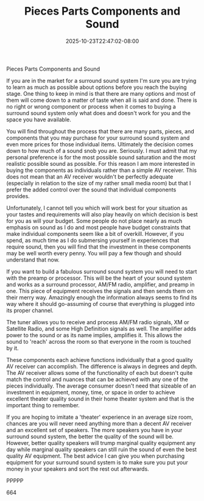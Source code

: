 ﻿---
title: "Pieces Parts Components and Sound"
date: 2025-10-23T22:47:02-08:00
description: "Surround Sound TXT Tips for Web Success"
featured_image: "/images/Surround Sound TXT.jpg"
tags: ["Surround Sound TXT"]
---

Pieces Parts Components and Sound

If you are in the market for a surround sound system I'm sure you are trying to learn as much as possible about options before you reach the buying stage. One thing to keep in mind is that there are many options and most of them will come down to a matter of taste when all is said and done. There is no right or wrong component or process when it comes to buying a surround sound system only what does and doesn't work for you and the space you have available. 

You will find throughout the process that there are many parts, pieces, and components that you may purchase for your surround sound system and even more prices for those individual items. Ultimately the decision comes down to how much of a sound snob you are. Seriously. I must admit that my personal preference is for the most possible sound saturation and the most realistic possible sound as possible. For this reason I am more interested in buying the components as individuals rather than a simple AV receiver. This does not mean that an AV receiver wouldn't be perfectly adequate (especially in relation to the size of my rather small media room) but that I prefer the added control over the sound that individual components provides.

Unfortunately, I cannot tell you which will work best for your situation as your tastes and requirements will also play heavily on which decision is best for you as will your budget. Some people do not place nearly as much emphasis on sound as I do and most people have budget constraints that make individual components seem like a bit of overkill. However, if you spend, as much time as I do submersing yourself in experiences that require sound, then you will find that the investment in these components may be well worth every penny. You will pay a few though and should understand that now.

If you want to build a fabulous surround sound system you will need to start with the preamp or processor. This will be the heart of your sound system and works as a surround processor, AM/FM radio, amplifier, and preamp in one. This piece of equipment receives the signals and then sends them on their merry way. Amazingly enough the information always seems to find its way where it should go-assuming of course that everything is plugged into its proper channel.

The tuner allows you to receive and process AM/FM radio signals, XM or Satellite Radio, and some High Definition signals as well. The amplifier adds power to the sound or as its name implies, amplifies it. This allows the sound to 'reach' across the room so that everyone in the room is touched by it.  

These components each achieve functions individually that a good quality AV receiver can accomplish. The difference is always in degrees and depth. The AV receiver allows some of the functionality of each but doesn't quite match the control and nuances that can be achieved with any one of the pieces individually. The average consumer doesn't need that sizeable of an investment in equipment, money, time, or space in order to achieve excellent theater quality sound in their home theater system and that is the important thing to remember. 

If you are hoping to imitate a 'theater' experience in an average size room, chances are you will never need anything more than a decent AV receiver and an excellent set of speakers. The more speakers you have in your surround sound system, the better the quality of the sound will be. However, better quality speakers will trump marginal quality equipment any day while marginal quality speakers can still ruin the sound of even the best quality AV equipment. The best advice I can give you when purchasing equipment for your surround sound system is to make sure you put your money in your speakers and sort the rest out afterwards.

PPPPP

664

